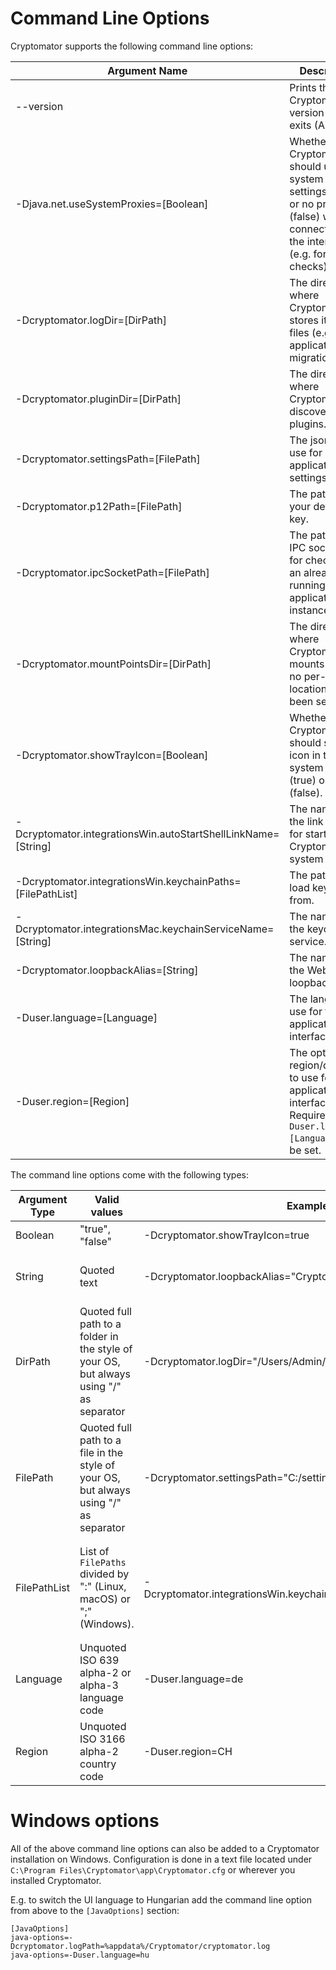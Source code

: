# Command Line Options
Cryptomator supports the following command line options:

|Argument Name                                                | Description                                                                                                                                   |OS        |
|-------------------------------------------------------------|-----------------------------------------------------------------------------------------------------------------------------------------------|----------|
|--version                                                    | Prints the Cryptomator version and exits (Alias: `-v`)                                                                                        |Linux, Mac|
|-Djava.net.useSystemProxies=[Boolean]                        | Whether Cryptomator should use the system proxy settings (true) or no proxy (false) when connecting to the internet (e.g. for update checks). |All       |
|-Dcryptomator.logDir=[DirPath]                               | The directory where Cryptomator stores it’s log files (e.g. application log, migration log).                                                  |All       |
|-Dcryptomator.pluginDir=[DirPath]                            | The directory where Cryptomator discovers plugins.                                                                                            |All       |
|-Dcryptomator.settingsPath=[FilePath]                        | The json-file to use for application settings.                                                                                                |All       |
|-Dcryptomator.p12Path=[FilePath]                             | The path to your device key.                                                                                                                  |All       |
|-Dcryptomator.ipcSocketPath=[FilePath]                       | The path to the IPC socket used for checking for an already running application instance.                                                     |All       |
|-Dcryptomator.mountPointsDir=[DirPath]                       | The directory where Cryptomator mounts vaults if no per-vault location has been set.                                                          |All       |
|-Dcryptomator.showTrayIcon=[Boolean]                         | Whether Cryptomator should show an icon in the system tray (true) or not (false).                                                             |All       |
|-Dcryptomator.integrationsWin.autoStartShellLinkName=[String]| The name of the link created for starting Cryptomator at system startup.                                                                      |Win       |
|-Dcryptomator.integrationsWin.keychainPaths=[FilePathList]   | The paths to load keychains from.                                                                                                             |Win       |
|-Dcryptomator.integrationsMac.keychainServiceName=[String]   | The name of the keychain service.                                                                                                             |Mac       |
|-Dcryptomator.loopbackAlias=[String]                         | The name of the WebDAV loopback alias.                                                                                                        |Win       |
|-Duser.language=[Language]                                   | The language to use for the application interface.                                                                                            |All       |
|-Duser.region=[Region]                                       | The optional region/dialect to use for the application interface. Requires `-Duser.language=[Language]` to be set.                            |All       |

The command line options come with the following types:

|Argument Type                                                |Valid values                                                                                                                                 |Example   |Notes                                                                                                                      |
|-------------------------------------------------------------|---------------------------------------------------------------------------------------------------------------------------------------------|----------|---------------------------------------------------------------------------------------------------------------------------|
|Boolean                                                      |"true", "false"                                                                                                                              |-Dcryptomator.showTrayIcon=true|Boolean values are not quoted.                                                                                             |
|String                                                       |Quoted text                                                                                                                                  |-Dcryptomator.loopbackAlias="Cryptomator"|Accepted characters/values are not defined by this document.                                                               |
|DirPath                                                      |Quoted full path to a folder in the style of your OS, but always using "/" as separator                                                      |-Dcryptomator.logDir="/Users/Admin/Logs"|Properties containing "cryptomator" might use substitutions.                                                               |
|FilePath                                                     |Quoted full path to a file in the style of your OS, but always using "/" as separator                                                        |-Dcryptomator.settingsPath="C:/settings.json"|Properties containing "cryptomator" might use substitutions.                                                               |
|FilePathList                                                 |List of `FilePaths` divided by ":" (Linux, macOS) or ";" (Windows).                                                                          |-Dcryptomator.integrationsWin.keychainPaths="C:\file.one;C:\file.two"|The entire list is quoted instead of individual entries. Properties containing "cryptomator" might use substitutions.      |
|Language                                                     |Unquoted ISO 639 alpha-2 or alpha-3 language code                                                                                            |-Duser.language=de|See paragraph "language" [here](https://docs.oracle.com/en/java/javase/20/docs/api/java.base/java/util/Locale.html)        |
|Region                                                       |Unquoted ISO 3166 alpha-2 country code                                                                                                       |-Duser.region=CH|See paragraph "country (region)" [here](https://docs.oracle.com/en/java/javase/20/docs/api/java.base/java/util/Locale.html)|

# Windows options
All of the above command line options can also be added to a Cryptomator installation on Windows. Configuration is done in a text file located under `C:\Program Files\Cryptomator\app\Cryptomator.cfg` or wherever you installed Cryptomator.

E.g. to switch the UI language to Hungarian add the command line option from above to the `[JavaOptions]` section:

```
[JavaOptions]
java-options=-Dcryptomator.logPath=%appdata%/Cryptomator/cryptomator.log
java-options=-Duser.language=hu
```